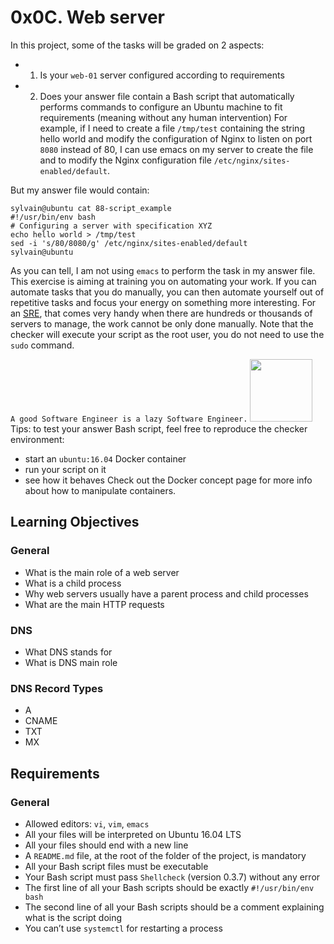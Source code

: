 # 0x0C. Web server
In this project, some of the tasks will be graded on 2 aspects:

- 1. Is your `web-01` server configured according to requirements
- 2. Does your answer file contain a Bash script that        automatically performs commands to configure an Ubuntu machine to fit requirements (meaning without any human intervention)
For example, if I need to create a file `/tmp/test` containing the string hello world and modify the configuration of Nginx to listen on port `8080` instead of 80, I can use emacs on my server to create the file and to modify the Nginx configuration file `/etc/nginx/sites-enabled/default`.

But my answer file would contain:
```
sylvain@ubuntu cat 88-script_example
#!/usr/bin/env bash
# Configuring a server with specification XYZ
echo hello world > /tmp/test
sed -i 's/80/8080/g' /etc/nginx/sites-enabled/default
sylvain@ubuntu
```
As you can tell, I am not using `emacs` to perform the task in my answer file. This exercise is aiming at training you on automating your work. If you can automate tasks that you do manually, you can then automate yourself out of repetitive tasks and focus your energy on something more interesting. For an [SRE](https://www.atlassian.com/incident-management/devops/sre), that comes very handy when there are hundreds or thousands of servers to manage, the work cannot be only done manually. Note that the checker will execute your script as the root user, you do not need to use the `sudo` command.

`A good Software Engineer is a lazy Software Engineer.`
<img src = "https://s3.amazonaws.com/intranet-projects-files/holbertonschool-sysadmin_devops/266/82VsYEC.jpg" width = 100px>
Tips: to test your answer Bash script, feel free to reproduce the checker environment:

- start an `ubuntu:16.04` Docker container
- run your script on it
- see how it behaves
Check out the Docker concept page for more info about how to manipulate containers.

## Learning Objectives

### General
- What is the main role of a web server
- What is a child process
- Why web servers usually have a parent process and child processes
- What are the main HTTP requests
### DNS
- What DNS stands for
- What is DNS main role
### DNS Record Types
- A
- CNAME
- TXT
- MX

## Requirements
### General
- Allowed editors: `vi`, `vim`, `emacs`
- All your files will be interpreted on Ubuntu 16.04 LTS
- All your files should end with a new line
- A `README.md` file, at the root of the folder of the project, is mandatory
- All your Bash script files must be executable
- Your Bash script must pass `Shellcheck` (version 0.3.7) without any error
- The first line of all your Bash scripts should be exactly `#!/usr/bin/env bash`
- The second line of all your Bash scripts should be a comment explaining what is the script doing
- You can’t use `systemctl` for restarting a process